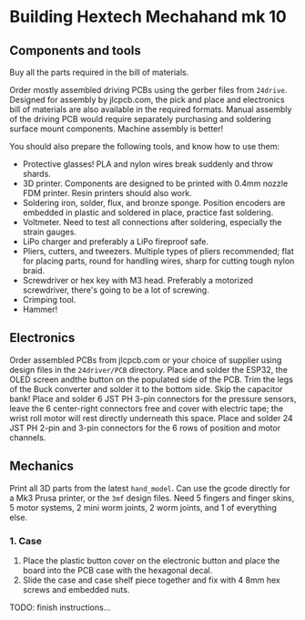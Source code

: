 Building Hextech Mechahand mk 10
================================

Components and tools
--------------------

Buy all the parts required in the bill of materials.

Order mostly assembled driving PCBs using the gerber files from `24drive`. Designed for assembly by jlcpcb.com, the
pick and place and electronics bill of materials are also available in the required formats. Manual assembly of the
driving PCB would require separately purchasing and soldering surface mount components. Machine assembly is better!

You should also prepare the following tools, and know how to use them:
* Protective glasses! PLA and nylon wires break suddenly and throw shards.
* 3D printer. Components are designed to be printed with 0.4mm nozzle FDM printer. Resin printers should also work.
* Soldering iron, solder, flux, and bronze sponge. Position encoders are embedded in plastic and soldered in place, practice fast soldering.
* Voltmeter. Need to test all connections after soldering, especially the strain gauges.
* LiPo charger and preferably a LiPo fireproof safe.
* Pliers, cutters, and tweezers. Multiple types of pliers recommended; flat for placing parts, round for handling wires, sharp for cutting tough nylon braid.
* Screwdriver or hex key with M3 head. Preferably a motorized screwdriver, there's going to be a lot of screwing.
* Crimping tool.
* Hammer!


Electronics
-----------

Order assembled PCBs from jlcpcb.com or your choice of supplier using design files in the `24driver/PCB`
directory. Place and solder the ESP32, the OLED screen andthe button on the populated side of the PCB.
Trim the legs of the Buck converter and solder it to the bottom side. Skip the capacitor bank! Place and
solder 6 JST PH 3-pin connectors for the pressure sensors, leave the 6 center-right connectors free and
cover with electric tape; the wrist roll motor will rest directly underneath this space. Place and solder
24 JST PH 2-pin and 3-pin connectors for the 6 rows of position and motor channels.


Mechanics
---------

Print all 3D parts from the latest `hand_model`. Can use the gcode directly for a Mk3 Prusa printer, or
the `3mf` design files. Need 5 fingers and finger skins, 5 motor systems, 2 mini worm joints, 2 worm joints,
and 1 of everything else.


### 1. Case

1. Place the plastic button cover on the electronic button and place the board into the PCB case with the hexagonal decal.
2. Slide the case and case shelf piece together and fix with 4 8mm hex screws and embedded nuts.

TODO: finish instructions...






